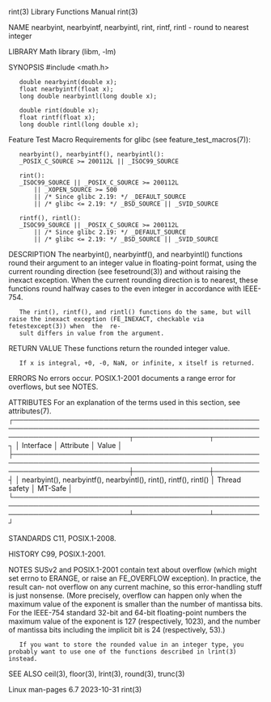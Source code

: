 rint(3)								   Library Functions Manual							       rint(3)

NAME
       nearbyint, nearbyintf, nearbyintl, rint, rintf, rintl - round to nearest integer

LIBRARY
       Math library (libm, -lm)

SYNOPSIS
       #include <math.h>

       double nearbyint(double x);
       float nearbyintf(float x);
       long double nearbyintl(long double x);

       double rint(double x);
       float rintf(float x);
       long double rintl(long double x);

   Feature Test Macro Requirements for glibc (see feature_test_macros(7)):

       nearbyint(), nearbyintf(), nearbyintl():
	   _POSIX_C_SOURCE >= 200112L || _ISOC99_SOURCE

       rint():
	   _ISOC99_SOURCE || _POSIX_C_SOURCE >= 200112L
	       || _XOPEN_SOURCE >= 500
	       || /* Since glibc 2.19: */ _DEFAULT_SOURCE
	       || /* glibc <= 2.19: */ _BSD_SOURCE || _SVID_SOURCE

       rintf(), rintl():
	   _ISOC99_SOURCE || _POSIX_C_SOURCE >= 200112L
	       || /* Since glibc 2.19: */ _DEFAULT_SOURCE
	       || /* glibc <= 2.19: */ _BSD_SOURCE || _SVID_SOURCE

DESCRIPTION
       The nearbyint(), nearbyintf(), and nearbyintl() functions round their argument to an integer value in floating-point format, using the current rounding
       direction  (see	fesetround(3))	and  without  raising the inexact exception.  When the current rounding direction is to nearest, these functions round
       halfway cases to the even integer in accordance with IEEE-754.

       The rint(), rintf(), and rintl() functions do the same, but will raise the inexact exception (FE_INEXACT, checkable via fetestexcept(3)) when  the  re‐
       sult differs in value from the argument.

RETURN VALUE
       These functions return the rounded integer value.

       If x is integral, +0, -0, NaN, or infinite, x itself is returned.

ERRORS
       No errors occur.	 POSIX.1-2001 documents a range error for overflows, but see NOTES.

ATTRIBUTES
       For an explanation of the terms used in this section, see attributes(7).
       ┌───────────────────────────────────────────────────────────────────────────────────────────────────────────────────────────┬───────────────┬─────────┐
       │ Interface														   │ Attribute	   │ Value   │
       ├───────────────────────────────────────────────────────────────────────────────────────────────────────────────────────────┼───────────────┼─────────┤
       │ nearbyint(), nearbyintf(), nearbyintl(), rint(), rintf(), rintl()							   │ Thread safety │ MT-Safe │
       └───────────────────────────────────────────────────────────────────────────────────────────────────────────────────────────┴───────────────┴─────────┘

STANDARDS
       C11, POSIX.1-2008.

HISTORY
       C99, POSIX.1-2001.

NOTES
       SUSv2  and POSIX.1-2001 contain text about overflow (which might set errno to ERANGE, or raise an FE_OVERFLOW exception).  In practice, the result can‐
       not overflow on any current machine, so this error-handling stuff is just nonsense.  (More precisely, overflow can happen only when the	maximum	 value
       of  the	exponent is smaller than the number of mantissa bits.  For the IEEE-754 standard 32-bit and 64-bit floating-point numbers the maximum value of
       the exponent is 127 (respectively, 1023), and the number of mantissa bits including the implicit bit is 24 (respectively, 53).)

       If you want to store the rounded value in an integer type, you probably want to use one of the functions described in lrint(3) instead.

SEE ALSO
       ceil(3), floor(3), lrint(3), round(3), trunc(3)

Linux man-pages 6.7							  2023-10-31								       rint(3)
